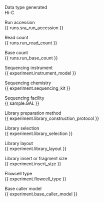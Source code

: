 Data type generated\
 Hi-C

Run accession\
 {{ runs.sra_run_accession }}

Read count\
 {{ runs.run_read_count }}

Base count\
 {{ runs.run_base_count }}

Sequencing instrument\
 {{ experiment.instrument_model }}

Sequencing chemistry\
 {{ experiment.sequencing_kit }}

Sequencing facility\
 {{ sample.GAL }}

Library preparation method\
 {{ experiment.library_construction_protocol }}

Library selection\
 {{ experiment.library_selection }}

Library layout\
 {{ experiment.library_layout }}

Library insert or fragment size\
 {{ experiment.insert_size }}

Flowcell type\
 {{ experiment.flowcell_type }}

Base caller model\
 {{ experiment.base_caller_model }}